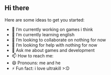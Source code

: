 ## Hi there 
Here are some ideas to get you started:

- 🔭 I’m currently working on games i think
- 🌱 I’m currently learning english
- 👯 I’m looking to collaborate on nothing for now
- 🤔 I’m looking for help with nothing for now
- 💬 Ask me about games and development
- 📫 How to reach me: 
- 😄 Pronouns: me and he
- ⚡ Fun fact: i love ultrakill >:D
